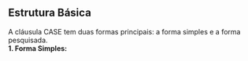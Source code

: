 **Estrutura Básica**
-----------------
A cláusula CASE tem duas formas principais: a forma simples e a forma pesquisada.<br>
  **1. Forma Simples:**<br>

    
